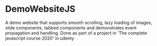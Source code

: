 # DemoWebsiteJS
A demo website that supports smooth scrolling, lazy loading of images, slide components, tabbed components and demonstrates event propagation and handling. Done as part of a project in 'The complete javascript course 2020' in udemy

